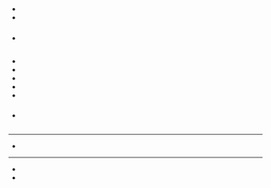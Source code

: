 # 

## 

### 

- 



- 

### 

### 





#### 





##### 

- []()

## 

### 

- 



- 
  
  
- 
  
  
- 
  
  
- 
  
  

### 

### 

- 





## 



> []()

> 

> []()

---

- 





---

- 



- 



